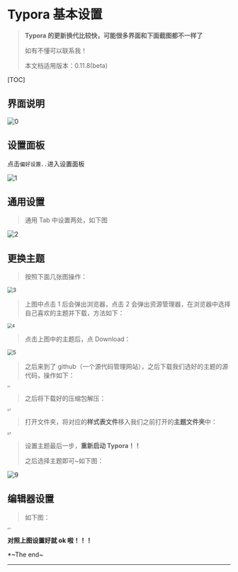 # Typora 基本设置

> **Typora 的更新换代比较快，可能很多界面和下面截图都不一样了**
>
> 如有不懂可以联系我！
>
> 本文档适用版本：0.11.8(beta)

[TOC]

## 界面说明

![0](https://github.com/vacrain/typora_img/raw/main/assets/imgs/2021/2021-06-29_10-18-25_0.png)

## 设置面板

点击`偏好设置..`进入设置面板

![1](https://github.com/vacrain/typora_img/raw/main/assets/imgs/2021/2021-06-29_10-18-37_1.png)

## 通用设置

> 通用 Tab 中设置两处，如下图

![2](https://github.com/vacrain/typora_img/raw/main/assets/imgs/2021/2021-06-29_10-18-48_2.png)

## 更换主题

> 按照下面几张图操作：

<img src="https://github.com/vacrain/typora_img/raw/main/assets/imgs/2021/2021-06-29_10-18-58_3.png" alt="3" style="zoom:80%;" />

> 上图中点击 1 后会弹出浏览器，点击 2 会弹出资源管理器，在浏览器中选择自己喜欢的主题并下载，方法如下：

<img src="https://github.com/vacrain/typora_img/raw/main/assets/imgs/2021/2021-06-29_10-19-05_4.png" alt="4" style="zoom: 67%;" />

> 点击上图中的主题后，点 Download：

<img src="https://github.com/vacrain/typora_img/raw/main/assets/imgs/2021/2021-06-29_10-19-17_5.png" alt="5" style="zoom: 80%;" />

> 之后来到了 github（一个源代码管理网站），之后下载我们选好的主题的源代码，操作如下：

<img src="https://github.com/vacrain/typora_img/raw/main/assets/imgs/2021/2021-06-29_10-19-27_6.png" alt="6" style="zoom:25%;" />

> 之后将下载好的压缩包解压：

<img src="https://github.com/vacrain/typora_img/raw/main/assets/imgs/2021/2021-06-29_10-19-36_7.png" alt="7" style="zoom:33%;" />

> 打开文件夹，将对应的**样式表文件**移入我们之前打开的**主题文件夹**中：

<img src="https://github.com/vacrain/typora_img/raw/main/assets/imgs/2021/2021-06-29_10-19-43_8.png" alt="8" style="zoom:33%;" />

> 设置主题最后一步，**重新启动 Typora！！**
>
> 之后选择主题即可~如下图：

![9](https://github.com/vacrain/typora_img/raw/main/assets/imgs/2021/2021-06-29_10-19-48_9.png)

## 编辑器设置

> 如下图：

<img src="https://github.com/vacrain/typora_img/raw/main/assets/imgs/2021/2021-06-29_10-19-58_10.png" alt="10" style="zoom:25%;" />

**对照上图设置好就 ok 啦！！！**

\*~The end~

---
